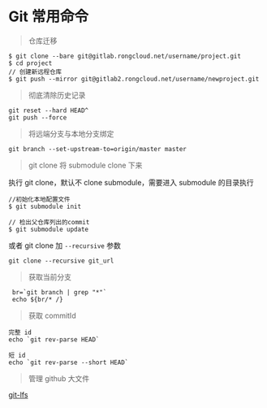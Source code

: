 # Git 常用命令

> 仓库迁移

```
$ git clone --bare git@gitlab.rongcloud.net/username/project.git
$ cd project
// 创建新远程仓库
$ git push --mirror git@gitlab2.rongcloud.net/username/newproject.git
```

> 彻底清除历史记录

```
git reset --hard HEAD^ 
git push --force
```

> 将远端分支与本地分支绑定
```
git branch --set-upstream-to=origin/master master 
```

> git clone 将 submodule clone 下来

执行 git clone，默认不 clone submodule，需要进入 submodule 的目录执行

```
//初始化本地配置文件
$ git submodule init

// 检出父仓库列出的commit
$ git submodule update
```

或者 git clone 加 `--recursive` 参数

```
git clone --recursive git_url
```

> 获取当前分支
```
 br=`git branch | grep "*"`
 echo ${br/* /}
```

> 获取 commitId

```
完整 id
echo `git rev-parse HEAD`
 
短 id
echo `git rev-parse --short HEAD`
```

> 管理 github 大文件

[git-lfs](https://git-lfs.github.com/)
